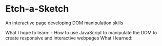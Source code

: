 # Etch-a-Sketch
An interactive page developing DOM manipulation skills

What I hope to learn:
     - How to use JavaScript to manipulate the DOM to create responsive and interactive webpages
What I learned:

